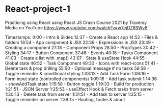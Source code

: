 # React-project-1
Practicing using React  using React JS Crash Course 2021 by  Traversy Media on YouTube
https://www.youtube.com/watch?v=w7ejDZ8SWv8


Timestamps:
0:00 - Intro & Slides
12:37 - Create a React app
14:52 - Files & folders
18:54 - App component & JSX
22:39 - Expressions in JSX
23:49 - Creating a component
27:18 - Component Props
28:50 - PropTypes
30:42 - Styling
34:17 - Button Component
37:46 - Events
40:18 - Tasks Component
41:03 - Create a list with .map()
43:07 - State & useState Hook
44:55 - Global state
46:52 - Task Component
49:30 - Icons with react-icons
51:41 - Delete task & prop drilling
55:50 - Optional message if no tasks
56:58 - Toggle reminder & conditional styling
1:03:13 - Add Task Form
1:06:16 - Form input state (controlled components)
1:09:18 - Add task submit
1:14:36 - showAddTask state
1:15:58 - Button toggle
1:19:33 - Build for production
1:21:51 - JSON Server
1:25:53 - useEffect Hook & Fetch tasks from server
1:30:13 - Delete task from server
1:31:51 - Add task to server
1:35:15 - Toggle reminder on server
1:39:15 - Routing, footer & about
